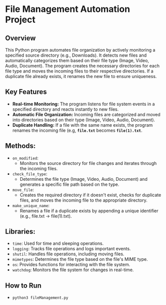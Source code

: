 # File Management Automation Project

## Overview

This Python program automates file organization by actively monitoring a specified source directory (e.g., Downloads).
It detects new files and automatically categorizes them based on their file type (Image, Video, Audio, Document).
The program creates the necessary directories for each file type and moves the incoming files to their respective directories.
If a duplicate file already exists, it renames the new file to ensure uniqueness.

## Key Features
  - **Real-time Monitoring:** The program listens for file system events in a specified directory and reacts instantly to new files.
  - **Automatic File Organization:** Incoming files are categorized and moved into directories based on their type (Image, Video, Audio, Document).
  - **Duplicate Handling:** If a file with the same name exists, the program renames the incoming file (e.g, **`file.txt`** becomes **`file(1).txt`**.

## Methods:
  - `on_modified`:
      - Monitors the source directory for file changes and iterates through the incoming files.
  - `check_file_type`:
      - Determines the file type (Image, Video, Audio, Document) and generates a specific file path based on the type.
  - `move_file`:
      - Creates the required directory if it doesn't exist, checks for duplicate files, and moves the incoming file to the appropriate directory.
  - `make_unique_name`:
      - Renames a file if a duplicate exists by appending a unique identifier (e.g., file.txt → file(1).txt).

## Libraries:
  - `time`: Used for time and sleeping operations.
  - `logging`: Tracks file operations and logs important events.
  - `shutil`: Handles file operations, including moving files.
  - `mimetypes`: Determines the file type based on the file's MIME type.
  - `os`: Provides functions for interacting with the file system.
  - `watchdog`: Monitors the file system for changes in real-time.

## How to Run
  - `python3 fileManagement.py`
